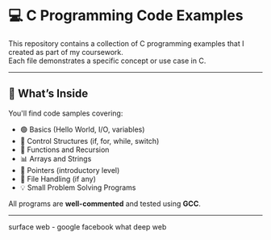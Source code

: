 # 💻 C Programming Code Examples

This repository contains a collection of C programming examples that I created as part of my coursework.  
Each file demonstrates a specific concept or use case in C.

---

## 📂 What’s Inside

You'll find code samples covering:

- 🟢 Basics (Hello World, I/O, variables)
- 🔁 Control Structures (if, for, while, switch)
- 🧮 Functions and Recursion
- 📊 Arrays and Strings
- 🧭 Pointers (introductory level)
- 📁 File Handling (if any)
- 💡 Small Problem Solving Programs

All programs are **well-commented** and tested using **GCC**.

---

surface web - google facebook what
deep web 